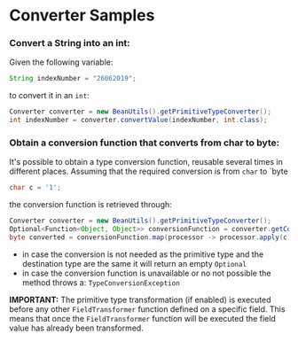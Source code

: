 <head>
    <title>Samples</title>
</head>

# Converter Samples

### Convert a String into an int:

Given the following variable:

```java
String indexNumber = "26062019";                                                        
```

to convert it in an `int`:

```java
Converter converter = new BeanUtils().getPrimitiveTypeConverter();
int indexNumber = converter.convertValue(indexNumber, int.class);
```

### Obtain a conversion function that converts from char to byte:

It's possible to obtain a type conversion function, reusable several times in different places.
Assuming that the required conversion is from `char` to `byte

```java
char c = '1';                                                        
```

the conversion function is retrieved through:

```java
Converter converter = new BeanUtils().getPrimitiveTypeConverter();
Optional<Function<Object, Object>> conversionFunction = converter.getConversionFunction(char.class, byte.class);
byte converted = conversionFunction.map(processor -> processor.apply(c)).orElse(0);
```

* in case the conversion is not needed as the primitive type and the destination type are the same it will return an empty `Optional`
* in case the conversion function is unavailable or no not possible the method throws a: `TypeConversionException`

**IMPORTANT:** The primitive type transformation (if enabled) is executed before any other `FieldTransformer` function defined on a specific field.
This means that once the `FieldTransformer` function will be executed the field value has already been transformed.
